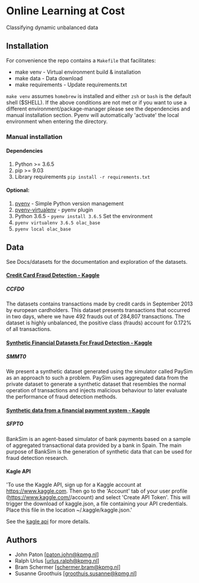 # Online Learning at Cost
Classifying dynamic unbalanced data

## Installation
For convenience the repo contains a `Makefile`  that facilitates:
* make venv - Virtual environment build & installation
* make data - Data download
* make requirements - Update requirements.txt

`make venv` assumes `homebrew` is installed and either `zsh` or `bash` is the default shell ($SHELL).
If the above conditions are not met or if you want to use a different environment/package-manager please see the dependencies
and manual installation section.
Pyenv will automatically 'activate' the local environment when entering the directory.

### Manual installation
#### Dependencies
1. Python >= 3.6.5
2. pip >= 9.03
3. Library requirements `pip install -r requirements.txt`

#### Optional:
1. [pyenv](https://github.com/pyenv/pyenv) - Simple Python version management
2. [pyenv-virtualenv](https://github.com/pyenv/pyenv-virtualenv) - pyenv plugin
3. Python 3.6.5 - `pyenv install 3.6.5`
Set the environment
4. `pyenv virtualenv 3.6.5 olac_base `
5. `pyenv local olac_base`

## Data
See Docs/datasets for the documentation and exploration of the datasets.

#### [Credit Card Fraud Detection - Kaggle](https://www.kaggle.com/mlg-ulb/creditcardfraud)
##### CCFD0
The datasets contains transactions made by credit cards in September 2013 by european cardholders. This dataset presents transactions that occurred in two days, where we have 492 frauds out of 284,807 transactions. The dataset is highly unbalanced, the positive class (frauds) account for 0.172% of all transactions.

#### [Synthetic Financial Datasets For Fraud Detection - Kaggle](https://www.kaggle.com/ntnu-testimon/paysim1)
##### SMMT0
We present a synthetic dataset generated using the simulator called PaySim as an approach to such a problem. PaySim uses aggregated data from the private dataset to generate a synthetic dataset that resembles the normal operation of transactions and injects malicious behaviour to later evaluate the performance of fraud detection methods.

#### [Synthetic data from a financial payment system - Kaggle](https://www.kaggle.com/ntnu-testimon/banksim1)
##### SFPTO
BankSim is an agent-based simulator of bank payments based on a sample of aggregated transactional data provided by a bank in Spain. The main purpose of BankSim is the generation of synthetic data that can be used for fraud detection research.

#### Kagle API
'To use the Kaggle API, sign up for a Kaggle account at https://www.kaggle.com. Then go to the 'Account' tab of your user profile (https://www.kaggle.com/<username>/account)
and select 'Create API Token'. This will trigger the download of kaggle.json, a file containing your API credentials. Place this file in the location ~/.kaggle/kaggle.json.'

See the [kagle api](https://github.com/Kaggle/kaggle-api) for more details.

## Authors
* John Paton [paton.john@kpmg.nl]
* Ralph Urlus [urlus.ralph@kpmg.nl]
* Bram Schermer [schermer.bram@kpmg.nl]
* Susanne Groothuis [groothuis.susanne@kpmg.nl]
